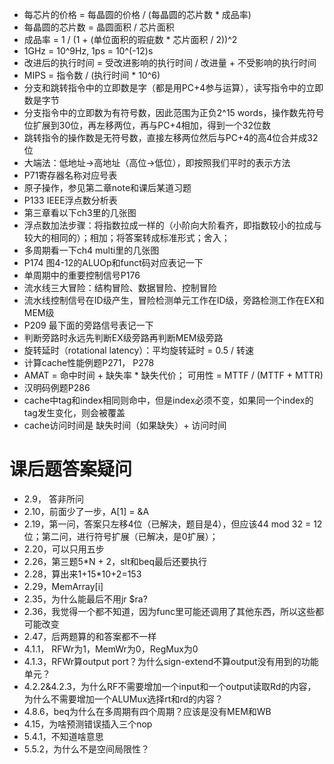 + 每芯片的价格 = 每晶圆的价格 / (每晶圆的芯片数 * 成品率)
+ 每晶圆的芯片数 = 晶圆面积 / 芯片面积
+ 成品率 = 1 / (1 + (单位面积的瑕疵数 * 芯片面积 / 2))^2
+ 1GHz = 10^9Hz, 1ps = 10^(-12)s
+ 改进后的执行时间 = 受改进影响的执行时间 / 改进量 + 不受影响的执行时间
+ MIPS = 指令数 / (执行时间 * 10^6)
+ 分支和跳转指令中的立即数是字（都是用PC+4参与运算），读写指令中的立即数是字节
+ 分支指令中的立即数为有符号数，因此范围为正负2^15 words，操作数先符号位扩展到30位，再左移两位，再与PC+4相加，得到一个32位数
+ 跳转指令的操作数是无符号数，直接左移两位然后与PC+4的高4位合并成32位
+ 大端法：低地址→高地址（高位→低位），即按照我们平时的表示方法
+ P71寄存器名称对应号表
+ 原子操作，参见第二章note和课后某道习题
+ P133 IEEE浮点数分析表
+ 第三章看以下ch3里的几张图
+ 浮点数加法步骤：将指数拉成一样的（小阶向大阶看齐，即指数较小的拉成与较大的相同的）；相加；将答案转成标准形式；舍入；
+ 多周期看一下ch4 multi里的几张图
+ P174 图4-12的ALUOp和funct码对应表记一下
+ 单周期中的重要控制信号P176
+ 流水线三大冒险：结构冒险、数据冒险、控制冒险
+ 流水线控制信号在ID级产生，冒险检测单元工作在ID级，旁路检测工作在EX和MEM级
+ P209 最下面的旁路信号表记一下
+ 判断旁路时永远先判断EX级旁路再判断MEM级旁路
+ 旋转延时（rotational latency）：平均旋转延时 = 0.5 / 转速
+ 计算cache性能例题P271， P278
+ AMAT = 命中时间 + 缺失率 * 缺失代价； 可用性 = MTTF / (MTTF + MTTR)
+ 汉明码例题P286
+ cache中tag和index相同则命中，但是index必须不变，如果同一个index的tag发生变化，则会被覆盖
+ cache访问时间是 缺失时间（如果缺失）+ 访问时间


# 课后题答案疑问
+ 2.9， 答非所问
+ 2.10，前面少了一步，A[1] = &A
+ 2.19，第一问，答案只左移4位（已解决，题目是4），但应该44 mod 32 = 12位；第二问，进行符号扩展（已解决，是0扩展）；
+ 2.20，可以只用五步
+ 2.26，第三题5*N + 2，slt和beq最后还要执行
+ 2.28，算出来1+15*10+2=153
+ 2.29，MemArray[i]
+ 2.35，为什么能最后不用jr $ra?
+ 2.36，我觉得一个都不知道，因为func里可能还调用了其他东西，所以这些都可能改变
+ 2.47，后两题算的和答案都不一样
+ 4.1.1， RFWr为1，MemWr为0，RegMux为0
+ 4.1.3，RFWr算output port？为什么sign-extend不算output没有用到的功能单元？
+ 4.2.2&4.2.3，为什么RF不需要增加一个input和一个output读取Rd的内容，为什么不需要增加一个ALUMux选择rt和rd的内容？
+ 4.8.6，beq为什么在多周期有四个周期？应该是没有MEM和WB
+ 4.15，为啥预测错误插入三个nop
+ 5.4.1，不知道啥意思
+ 5.5.2，为什么不是空间局限性？